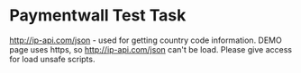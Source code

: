 # Paymentwall Test Task

http://ip-api.com/json - used for getting country code information. DEMO page uses https, so http://ip-api.com/json can't be load. Please give access for load unsafe scripts.

